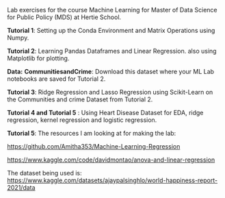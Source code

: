 Lab exercises for the course Machine Learning for Master of Data Science for Public Policy (MDS) at Hertie School.

**Tutorial 1**: Setting up the Conda Environment and Matrix Operations using Numpy. 

**Tutorial 2**: Learning Pandas Dataframes and Linear Regression. also using Matplotlib for plotting.

**Data:** 
**CommunitiesandCrime**: Download this dataset where your ML Lab notebooks are saved for Tutorial 2.

**Tutorial 3**: Ridge Regression and Lasso Regression using Scikit-Learn on the Communities and crime Dataset from Tutorial 2.

**Tutorial 4 and Tutorial 5** : Using Heart Disease Dataset for EDA, ridge regression, kernel regression and logistic regression.

**Tutorial 5**: The resources I am looking at for making the lab:

https://github.com/Amitha353/Machine-Learning-Regression

https://www.kaggle.com/code/davidmontao/anova-and-linear-regression

The dataset being used is: 
https://www.kaggle.com/datasets/ajaypalsinghlo/world-happiness-report-2021/data
